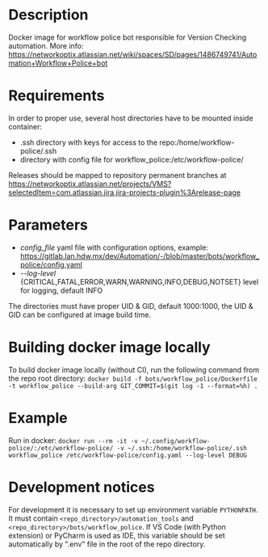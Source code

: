 # Description
Docker image for workflow police bot responsible for Version Checking automation.
More info: https://networkoptix.atlassian.net/wiki/spaces/SD/pages/1486749741/Automation+Workflow+Police+bot

# Requirements
In order to proper use, several host directories have to be mounted inside container:
* .ssh directory with keys for access to the repo:/home/workflow-police/.ssh
* directory with config file for workflow_police:/etc/workflow-police/

Releases should be mapped to repository permanent branches at https://networkoptix.atlassian.net/projects/VMS?selectedItem=com.atlassian.jira.jira-projects-plugin%3Arelease-page

# Parameters
* *config_file* yaml file with configuration options, example: https://gitlab.lan.hdw.mx/dev/Automation/-/blob/master/bots/workflow_police/config.yaml
* *--log-level* {CRITICAL,FATAL,ERROR,WARN,WARNING,INFO,DEBUG,NOTSET} level for logging, default INFO

The directories must have proper UID & GID, default 1000:1000,
the UID & GID can be configured at image build time.

# Building docker image locally
To build docker image locally (without CI), run the following command from the repo root directory:
`docker build -f bots/workflow_police/Dockerfile -t workflow_police --build-arg GIT_COMMIT=$(git log -1 --format=%h) .`

# Example
Run in docker:
`docker run --rm -it -v ~/.config/workflow-police/:/etc/workflow-police/ -v ~/.ssh:/home/workflow-police/.ssh workflow_police /etc/workflow-police/config.yaml --log-level DEBUG`

# Development notices
For development it is necessary to set up environment variable `PYTHONPATH`. It must contain
`<repo_directory>/automation_tools` and `<repo_directory>/bots/workflow_police`. If VS Code (with
Python extension) or PyCharm is used as IDE, this variable should be set automatically by ".env"
file in the root of the repo directory.
